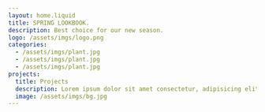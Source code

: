```yaml
---
layout: home.liquid
title: SPRING LOOKBOOK.
description: Best choice for our new season.
logo: /assets/imgs/logo.png
categories:
  - /assets/imgs/plant.jpg
  - /assets/imgs/plant.jpg
  - /assets/imgs/plant.jpg
projects:
  title: Projects
  description: Lorem ipsum dolor sit amet consectetur, adipisicing elit. Velit quaerat blanditiis eos omnis, ullam, veniam quidem nulla accusantium aperiam cum voluptas officia, adipisci nobis nisi illo dolore aliquam eaque architecto
  image: /assets/imgs/bg.jpg
---
```

